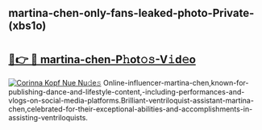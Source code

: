 ## martina-chen-only-fans​-leaked-photo​-Private-(xbs1o)


# <h2><a href="https://mediaupload.pro?title=martina-chen&ref=git">🔗👉 🔴 martina-chen-P𝚑ot𝚘𝚜-V𝚒d𝚎o</a></h2>

[![Corinna Kopf Nue Nu𝚍e𝚜](https://i.imgur.com/0qMVB7G.gif)](https://mediaupload.pro?title=martina-chen&ref=git)
Online-influencer-martina-chen,known-for-publishing-dance-and-lifestyle-content,-including-performances-and-vlogs-on-social-media-platforms.Brilliant-ventriloquist-assistant-martina-chen,celebrated-for-their-exceptional-abilities-and-accomplishments-in-assisting-ventriloquists.  